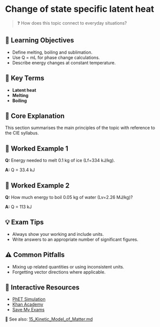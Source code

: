 # Change of state specific latent heat

> ❓ How does this topic connect to everyday situations?

<!--
Gamma Metadata:
Course: IGCSE Physics Year 10
Topic: Change of state specific latent heat
-->

## 🎯 Learning Objectives
- Define melting, boiling and sublimation.
- Use Q = mL for phase change calculations.
- Describe energy changes at constant temperature.

## 🔑 Key Terms
- **Latent heat**
- **Melting**
- **Boiling**

## 📘 Core Explanation
This section summarises the main principles of the topic with reference to the CIE syllabus.

## 🧮 Worked Example 1
**Q:** Energy needed to melt 0.1 kg of ice (Lf=334 kJ/kg).

**A:** Q = 33.4 kJ

## 🧮 Worked Example 2
**Q:** How much energy to boil 0.05 kg of water (Lv=2.26 MJ/kg)?

**A:** Q = 113 kJ

## 💡 Exam Tips
- Always show your working and include units.
- Write answers to an appropriate number of significant figures.

## ⚠️ Common Pitfalls
- Mixing up related quantities or using inconsistent units.
- Forgetting vector directions where applicable.

## 🔗 Interactive Resources
- [PhET Simulation](https://phet.colorado.edu/)
- [Khan Academy](https://www.khanacademy.org/science/physics)
- [Save My Exams](https://www.savemyexams.co.uk/)

📎 See also: [15_Kinetic_Model_of_Matter.md](15_Kinetic_Model_of_Matter.md)
